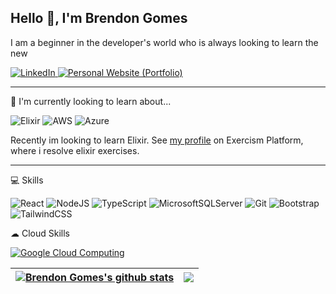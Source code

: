 ## Hello 👋, I'm Brendon Gomes

I am a beginner in the developer's world who is always looking to learn the new 

<a href="https://www.linkedin.com/in/brendon-gomes-da-silva8/">
    <img src="https://img.shields.io/badge/-Linkedin-blue?style=flat&logo=Linkedin&logoColor=white" title="LinkedIn Profile" alt="LinkedIn">
</a>
<a href="https://brendongomes.vercel.app/">
    <img src="https://img.shields.io/badge/-Personal_Website_(Portfolio)-202020?style=flat&logo=next.js&logoColor=white" title="My Personal Website (Portfolio)" alt="Personal Website (Portfolio)">
</a>

---

🤔 I'm currently looking to learn about...

![Elixir](https://img.shields.io/badge/Elixir-4B275F?style=for-the-badge&logo=elixir&logoColor=white)
![AWS](https://img.shields.io/badge/AWS-%23FF9900.svg?style=for-the-badge&logo=amazon-aws&logoColor=white)
![Azure](https://img.shields.io/badge/azure-%230072C6.svg?style=for-the-badge&logo=microsoftazure&logoColor=white)


Recently im looking to learn Elixir.
See [my profile](https://exercism.org/profiles/Brendon3578) on Exercism Platform, where i resolve elixir exercises.

---

💻 Skills

![React](https://img.shields.io/badge/react-%2320232a.svg?style=for-the-badge&logo=react&logoColor=%2361DAFB)
![NodeJS](https://img.shields.io/badge/node.js-6DA55F?style=for-the-badge&logo=node.js&logoColor=white)
![TypeScript](https://img.shields.io/badge/typescript-%23007ACC.svg?style=for-the-badge&logo=typescript&logoColor=white)
![MicrosoftSQLServer](https://img.shields.io/badge/SQL%20Server-CC2927?style=for-the-badge&logo=microsoft%20sql%20server&logoColor=white)
![Git](https://img.shields.io/badge/git-%23F05033.svg?style=for-the-badge&logo=git&logoColor=white)
![Bootstrap](https://img.shields.io/badge/bootstrap-%23563D7C.svg?style=for-the-badge&logo=bootstrap&logoColor=white)
![TailwindCSS](https://img.shields.io/badge/tailwindcss-%2338B2AC.svg?style=for-the-badge&logo=tailwind-css&logoColor=white)

☁ Cloud Skills

<a href="https://www.cloudskillsboost.google/public_profiles/b8bc780d-98fd-49bd-854a-39ea9b898b1c" alt="Google Cloud Skill Boost Profile" title="Brendon Gomes's Google Cloud Skill Boost Profile">

![Google Cloud Computing](https://img.shields.io/badge/Google_Cloud_Skill_Boost_Badges-4285F4?style=flat&logo=google-cloud&logoColor=white)
</a>


| <a href="#"><img align="center" src="https://github-readme-stats.vercel.app/api?username=Brendon3578&theme=dark&show_icons=true&hide_border=false&count_private=false" alt="Brendon Gomes's github stats" /></a> | <a href="#"><img align="center" src="https://github-readme-stats.vercel.app/api/top-langs/?username=Brendon3578&theme=dark&show_icons=true&hide_border=true&layout=compact" /></a> |
| ------------- | ------------- |


<!---
Brendon3578/Brendon3578 is a ✨ special ✨ repository because its `README.md` (this file) appears on your GitHub profile.
You can click the Preview link to take a look at your changes.
--->
